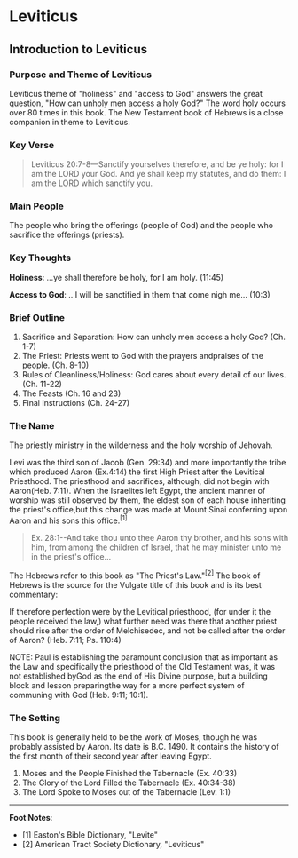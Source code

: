 # Leviticus

## Introduction to Leviticus

### Purpose and Theme of Leviticus

Leviticus theme of "holiness" and "access to God" answers the great question, "How can unholy men access a holy God?" The word holy occurs over 80 times in this book. The New Testament book of Hebrews is a close companion in theme to Leviticus.

### Key Verse

> Leviticus 20:7-8—Sanctify yourselves therefore, and be ye holy: for I am the LORD your God. And ye shall keep my statutes, and do them: I am the LORD which sanctify you.

### Main People

The people who bring the offerings (people of God) and the people who sacrifice the offerings (priests).

### Key Thoughts

**Holiness**: …ye shall therefore be holy, for I am holy. (11:45)

**Access to God**: …I will be sanctified in them that come nigh me… (10:3)

### Brief Outline

1. Sacrifice and Separation: How can unholy men access a holy God? (Ch. 1-7)
2. The Priest: Priests went to God with the prayers andpraises of the people. (Ch. 8-10)
3. Rules of Cleanliness/Holiness: God cares about every detail of our lives. (Ch. 11-22)
4. The Feasts (Ch. 16 and 23)
5. Final Instructions (Ch. 24-27)

### The Name

The priestly ministry in the wilderness and the holy worship of Jehovah.

Levi was the third son of Jacob (Gen. 29:34) and more importantly the tribe which produced Aaron (Ex.4:14) the first High Priest after the Levitical Priesthood. The priesthood and sacrifices, although, did not begin with Aaron(Heb. 7:11). When the Israelites left Egypt, the ancient manner of worship was still observed by them, the eldest son of each house inheriting the priest's office,but this change was made at Mount Sinai conferring upon Aaron and his sons this office.<sup>[1]</sup>

> Ex. 28:1--And take thou unto thee Aaron thy brother, and his sons with him, from among the children of Israel, that he may minister unto me in the priest's office…

The Hebrews refer to this book as "The Priest's Law."<sup>[2]</sup> The book of Hebrews is the source for the Vulgate title of this book and is its best commentary:

If therefore perfection were by the Levitical priesthood, (for under it the people received the law,) what further need was there that another priest should rise after the order of Melchisedec, and not be called after the order of Aaron? (Heb. 7:11; Ps. 110:4)

NOTE: Paul is establishing the paramount conclusion that as important as the Law and specifically the priesthood of the Old Testament was, it was not established byGod as the end of His Divine purpose, but a building block and lesson preparingthe way for a more perfect system of communing with God (Heb. 9:11; 10:1).

### The Setting

This book is generally held to be the work of Moses, though he was probably assisted by Aaron. Its date is B.C. 1490. It contains the history of the first month of their second year after leaving Egypt.

1. Moses and the People Finished the Tabernacle (Ex. 40:33)
2. The Glory of the Lord Filled the Tabernacle (Ex. 40:34-38)
3. The Lord Spoke to Moses out of the Tabernacle (Lev. 1:1)

---

**Foot Notes**:

- [1] Easton's Bible Dictionary, "Levite"
- [2] American Tract Society Dictionary, "Leviticus"
